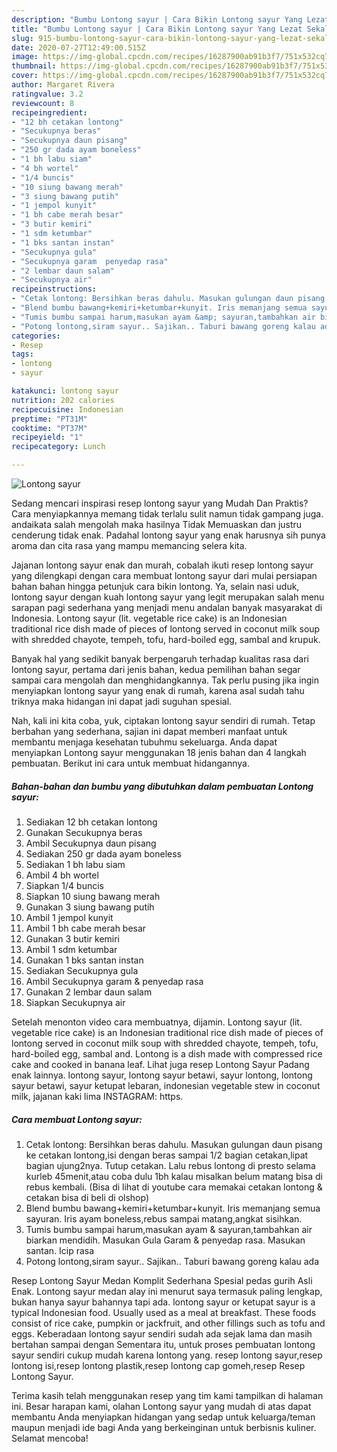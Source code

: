 ```yaml
---
description: "Bumbu Lontong sayur | Cara Bikin Lontong sayur Yang Lezat Sekali"
title: "Bumbu Lontong sayur | Cara Bikin Lontong sayur Yang Lezat Sekali"
slug: 915-bumbu-lontong-sayur-cara-bikin-lontong-sayur-yang-lezat-sekali
date: 2020-07-27T12:49:00.515Z
image: https://img-global.cpcdn.com/recipes/16287900ab91b3f7/751x532cq70/lontong-sayur-foto-resep-utama.jpg
thumbnail: https://img-global.cpcdn.com/recipes/16287900ab91b3f7/751x532cq70/lontong-sayur-foto-resep-utama.jpg
cover: https://img-global.cpcdn.com/recipes/16287900ab91b3f7/751x532cq70/lontong-sayur-foto-resep-utama.jpg
author: Margaret Rivera
ratingvalue: 3.2
reviewcount: 8
recipeingredient:
- "12 bh cetakan lontong"
- "Secukupnya beras"
- "Secukupnya daun pisang"
- "250 gr dada ayam boneless"
- "1 bh labu siam"
- "4 bh wortel"
- "1/4 buncis"
- "10 siung bawang merah"
- "3 siung bawang putih"
- "1 jempol kunyit"
- "1 bh cabe merah besar"
- "3 butir kemiri"
- "1 sdm ketumbar"
- "1 bks santan instan"
- "Secukupnya gula"
- "Secukupnya garam  penyedap rasa"
- "2 lembar daun salam"
- "Secukupnya air"
recipeinstructions:
- "Cetak lontong: Bersihkan beras dahulu. Masukan gulungan daun pisang ke cetakan lontong,isi dengan beras sampai 1/2 bagian cetakan,lipat bagian ujung2nya. Tutup cetakan. Lalu rebus lontong di presto selama kurleb 45menit,atau coba dulu 1bh kalau misalkan belum matang bisa di rebus kembali. (Bisa di lihat di youtube cara memakai cetakan lontong &amp; cetakan bisa di beli di olshop)"
- "Blend bumbu bawang+kemiri+ketumbar+kunyit. Iris memanjang semua sayuran. Iris ayam boneless,rebus sampai matang,angkat sisihkan."
- "Tumis bumbu sampai harum,masukan ayam &amp; sayuran,tambahkan air biarkan mendidih. Masukan Gula Garam &amp; penyedap rasa. Masukan santan. Icip rasa"
- "Potong lontong,siram sayur.. Sajikan.. Taburi bawang goreng kalau ada"
categories:
- Resep
tags:
- lontong
- sayur

katakunci: lontong sayur 
nutrition: 202 calories
recipecuisine: Indonesian
preptime: "PT31M"
cooktime: "PT37M"
recipeyield: "1"
recipecategory: Lunch

---
```



![Lontong sayur](https://img-global.cpcdn.com/recipes/16287900ab91b3f7/751x532cq70/lontong-sayur-foto-resep-utama.jpg)

Sedang mencari inspirasi resep lontong sayur yang Mudah Dan Praktis? Cara menyiapkannya memang tidak terlalu sulit namun tidak gampang juga. andaikata salah mengolah maka hasilnya Tidak Memuaskan dan justru cenderung tidak enak. Padahal lontong sayur yang enak harusnya sih punya aroma dan cita rasa yang mampu memancing selera kita.

Jajanan lontong sayur enak dan murah, cobalah ikuti resep lontong sayur yang dilengkapi dengan cara membuat lontong sayur dari mulai persiapan bahan bahan hingga petunjuk cara bikin lontong. Ya, selain nasi uduk, lontong sayur dengan kuah lontong sayur yang legit merupakan salah menu sarapan pagi sederhana yang menjadi menu andalan banyak masyarakat di Indonesia. Lontong sayur (lit. vegetable rice cake) is an Indonesian traditional rice dish made of pieces of lontong served in coconut milk soup with shredded chayote, tempeh, tofu, hard-boiled egg, sambal and krupuk.

Banyak hal yang sedikit banyak berpengaruh terhadap kualitas rasa dari lontong sayur, pertama dari jenis bahan, kedua pemilihan bahan segar sampai cara mengolah dan menghidangkannya. Tak perlu pusing jika ingin menyiapkan lontong sayur yang enak di rumah, karena asal sudah tahu triknya maka hidangan ini dapat jadi suguhan spesial.


Nah, kali ini kita coba, yuk, ciptakan lontong sayur sendiri di rumah. Tetap berbahan yang sederhana, sajian ini dapat memberi manfaat untuk membantu menjaga kesehatan tubuhmu sekeluarga. Anda dapat menyiapkan Lontong sayur menggunakan 18 jenis bahan dan 4 langkah pembuatan. Berikut ini cara untuk membuat hidangannya.

<!--inarticleads1-->

##### Bahan-bahan dan bumbu yang dibutuhkan dalam pembuatan Lontong sayur:

1. Sediakan 12 bh cetakan lontong
1. Gunakan Secukupnya beras
1. Ambil Secukupnya daun pisang
1. Sediakan 250 gr dada ayam boneless
1. Sediakan 1 bh labu siam
1. Ambil 4 bh wortel
1. Siapkan 1/4 buncis
1. Siapkan 10 siung bawang merah
1. Gunakan 3 siung bawang putih
1. Ambil 1 jempol kunyit
1. Ambil 1 bh cabe merah besar
1. Gunakan 3 butir kemiri
1. Ambil 1 sdm ketumbar
1. Gunakan 1 bks santan instan
1. Sediakan Secukupnya gula
1. Ambil Secukupnya garam &amp; penyedap rasa
1. Gunakan 2 lembar daun salam
1. Siapkan Secukupnya air


Setelah menonton video cara membuatnya, dijamin. Lontong sayur (lit. vegetable rice cake) is an Indonesian traditional rice dish made of pieces of lontong served in coconut milk soup with shredded chayote, tempeh, tofu, hard-boiled egg, sambal and. Lontong is a dish made with compressed rice cake and cooked in banana leaf. Lihat juga resep Lontong Sayur Padang enak lainnya. lontong sayur, lontong sayur betawi, sayur lontong, lontong sayur betawi, sayur ketupat lebaran, indonesian vegetable stew in coconut milk, jajanan kaki lima INSTAGRAM: https. 

<!--inarticleads2-->

##### Cara membuat Lontong sayur:

1. Cetak lontong: Bersihkan beras dahulu. Masukan gulungan daun pisang ke cetakan lontong,isi dengan beras sampai 1/2 bagian cetakan,lipat bagian ujung2nya. Tutup cetakan. Lalu rebus lontong di presto selama kurleb 45menit,atau coba dulu 1bh kalau misalkan belum matang bisa di rebus kembali. (Bisa di lihat di youtube cara memakai cetakan lontong &amp; cetakan bisa di beli di olshop)
1. Blend bumbu bawang+kemiri+ketumbar+kunyit. Iris memanjang semua sayuran. Iris ayam boneless,rebus sampai matang,angkat sisihkan.
1. Tumis bumbu sampai harum,masukan ayam &amp; sayuran,tambahkan air biarkan mendidih. Masukan Gula Garam &amp; penyedap rasa. Masukan santan. Icip rasa
1. Potong lontong,siram sayur.. Sajikan.. Taburi bawang goreng kalau ada


Resep Lontong Sayur Medan Komplit Sederhana Spesial pedas gurih Asli Enak. Lontong sayur medan alay ini menurut saya termasuk paling lengkap, bukan hanya sayur bahannya tapi ada. lontong sayur or ketupat sayur is a typical Indonesian food. Usually used as a meal at breakfast. These foods consist of rice cake, pumpkin or jackfruit, and other fillings such as tofu and eggs. Keberadaan lontong sayur sendiri sudah ada sejak lama dan masih bertahan sampai dengan Sementara itu, untuk proses pembuatan lontong sayur sendiri cukup mudah karena lontong yang. resep lontong sayur,resep lontong isi,resep lontong plastik,resep lontong cap gomeh,resep Resep Lontong Sayur. 

Terima kasih telah menggunakan resep yang tim kami tampilkan di halaman ini. Besar harapan kami, olahan Lontong sayur yang mudah di atas dapat membantu Anda menyiapkan hidangan yang sedap untuk keluarga/teman maupun menjadi ide bagi Anda yang berkeinginan untuk berbisnis kuliner. Selamat mencoba!
